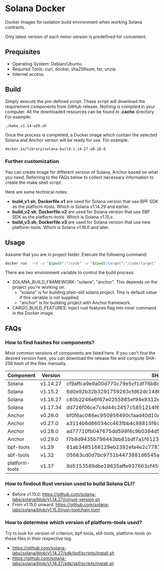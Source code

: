 # Solana Docker

Docker Images for isolation build environment when working Solana contracts.

Only latest version of each minor version is predefined for convenient.

## Prequisites

- Operating System: Debian/Ubuntu.
- Required Tools: curl, docker, sha256sum, tar, unzip.
- Internet access.

## Build

Simply execute the pre-defined script. These script will download the requirement components from GitHub release. Nothing is compiled in your computer. All the downloaded resources can be found in **.cache** directory. For example:

```bash
./make_v1.14-a26.sh
```

Once the process is completed, a Docker image which contain the selected Solana and Anchor verson will be ready for use. For example:

```text
docker.io/library/solana-build:1.14.27-a0.26.0
```

### Further customization

You can create image for different version of Solana, Anchor based on what you need. Referring to the FAQs below to collect necessary information to create the make shell script.

Here are some technical notes:

- **build_v1.sh**, **Dockerfile.v1** are used for Solana version that use BPF SDK as the platform-tools. Which is Solana v1.14.29 and earlier.
- **build_v2.sh**, **Dockerfile.v2** are used for Solana version that use SBF SDK as the platform-tools. Which is Solana v1.15.x.
- **build_v3.sh**, **Dockerfile.v3** are used for Solana version that use new platform-tools. Which is Solana v1.16.0 and later.

## Usage

Assume that you are in project folder. Execute the following command:

```bash
docker run --rm -v "$(pwd)":"/code" -v "$(pwd)/target":"/code/target" -e SOLANA_BUILD_FRAMEWORK="solana" -e CARGO_BUILD_FEATURES="" docker.io/library/solana-build:1.14.27-a0.26.0
```

There are two environment variable to control the build process:

- SOLANA_BUILD_FRAMEWORK: "solana", "anchor". This depends on the project you're working on.
  - "solana" is for building plain-old solana project. This is default value if this variable is not supplied.
  - "anchor" is for building project with Anchor framework.
- CARGO_BUILD_FEATURES: Inject rust features flag into inner command in the Docker image.

## FAQs

### How to find hashes for components?

Most common versions of components are listed here. If you can't find the desired version here, you can download the release file and compute SHA-256 hash of the files manually.

| Component      | Version  | SHA-256                                                          |
|----------------|----------|------------------------------------------------------------------|
| Solana         | v1.14.27 | cf9affca9e9a00d770c79e5cf1df76b8ded682def421ab793db6e5aa31bea735 |
| Solana         | v1.15.2  | 6d0e92b32b3291759263cfd62dc148ff00e73602feadbf42fa252b3a052331db |
| Solana         | v1.16.27 | c80b2246e6f67e0255865ef94e9312e1fd58ce39b3b6f9e300f37801d2a9bfc1 |
| Solana         | v1.17.34 | dd726f06ce7c4d44c2457c5851214f6fc17ed20bf97abb2988aca4c9cec7d54a |
| Anchor         | v0.26.0  | bf0f6ac086ec950956490cfaad40d10a0d2a069f523ccd178710652a5cffc8cf |
| Anchor         | v0.27.0  | a3114b6d86034cc463fbb4c88815f6c2c0268d0ee2880c57ace5ebca45861296 |
| Anchor         | v0.28.0  | ad77710fb047675dd599f6c9b0384d530aad98bfc347ab8c269ce2279b5fce5c |
| Anchor         | v0.29.0  | f7b8d9435b798443bb81bdf7a1f6123c32640f9ebf05733a1e4a53999d78959a |
| bpf-tools      | v1.29    | 61ab3485168129eb2392efa4e2c7781435c9825f07c19822e46bcf5a2cd8a8d2 |
| sbf-tools      | v1.32    | 05683cd0d7bc9751b4473881d6545abf135bf59c3c3280855f4e8358f7645f6c |
| platform-tools | v1.37    | 8d5153589dbe19635affe937663cf4555a7e69a62d91ab4a1df064aaa8d5f066 |

### How to findout Rust version used to build Solana CLI?

- Before v1.15.0: https://github.com/solana-labs/solana/blob/v1.14.27/ci/rust-version.sh
- From v1.15.0 onward: https://github.com/solana-labs/solana/blob/v1.15.0/rust-toolchain.toml

### How to determine which version of platform-tools used?

Try to look for version of criterion, bpf-tools, sbf-tools, platform-tools on these files in their respective tag.

- https://github.com/solana-labs/solana/blob/v1.14.27/sdk/bpf/scripts/install.sh
- https://github.com/solana-labs/solana/blob/v1.14.27/sdk/sbf/scripts/install.sh
